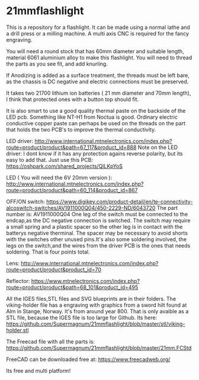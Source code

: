 # 21mmflashlight
This is a repository for a flashlight.
It can be made using a normal lathe and a drill press or a milling machine. A multi axis CNC is required for the fancy engraving.

You will need a round stock that has 60mm diameter and suitable length, material 6061 aluminium alloy to make this flashlight. You will need to thread the parts as you see fit, and add knurling.

If Anodizing is added as a surface treatment, the threads must be left bare, as the chassis is DC negative and electric connections must be preserved.

It takes two 21700 lithium ion batteries ( 21 mm diameter and 70mm length), I think that protected ones with a button top should fit. 

It is also smart to use a good quality thermal paste on the backside of the LED pcb. Something like NT-H1 from Noctua is good. Ordinary electric conductive copper paste can perhaps be used on the threads on the part that holds the two PCB's to improve the thermal conductivity.

LED driver:
http://www.international.mtnelectronics.com/index.php?route=product/product&path=67_117&product_id=888
Note on the LED driver: I dont know if it has any protection agains reverse polarity, but its easy to add that. Just use this PCB:
https://oshpark.com/shared_projects/QlLKpYoS

LED ( You will need the 6V 20mm version ):
http://www.international.mtnelectronics.com/index.php?route=product/product&path=60_114&product_id=867

OFF/ON switch:
https://www.digikey.com/product-detail/en/te-connectivity-alcoswitch-switches/AV1911000Q04/450-2229-ND/6043720
The part number is: AV1911000Q04 
One leg of the switch must be connected to the endcap,as the DC negative connection is switched. The switch may require a small spring and a plastic spacer so the other leg is in contact with the batterys negative therminal. The spacer may be necessary to avoid shorts with the switches other unused pins.It's also some soldering involved, the legs on the switch,and the wires from the driver PCB is the ones that needs soldering. That is four points total.

Lens:
http://www.international.mtnelectronics.com/index.php?route=product/product&product_id=70

Reflector:
https://www.mtnelectronics.com/index.php?route=product/product&path=68_101&product_id=495


All the IGES files,STL files and SVG blueprints are in their folders.
The viking-holder file has a engraving with graphics from a sword hilt found at Alm in Stange, Norway. It's from around year 800. That is only avaible as a STL file, because the IGES file is too large for Github. Its here:
https://github.com/Supermagnum/21mmflashlight/blob/master/stl/viking-holder.stl

The Freecad file with all the parts is:
https://github.com/Supermagnum/21mmflashlight/blob/master/21mm.FCStd


FreeCAD can be downloaded free at:
https://www.freecadweb.org/

Its free and multi platform!



